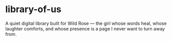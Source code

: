 # library-of-us
A quiet digital library built for Wild Rose — the girl whose words heal, whose laughter comforts, and whose presence is a page I never want to turn away from.
